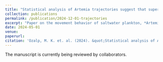 ```yaml
---
title: "Statistical analysis of Artemia trajectories suggest that superdiffusive movement starts earlier than the feeding"
collection: publications
permalink: /publication/2024-12-01-trajectories
excerpt: "Paper on the movement behavior of saltwater plankton, *Artemia* inferred from the statistical analysis of 3D trajetories"
date: 2024-05-01
venue: 
paperurl: 
citation: 'Ozalp, M. K. et. al. (2024). &quot;Statistical analysis of Artemia trajectories suggest that superdiffusive movement starts earlier than the feeding.&quot; <i>TBD</i>. 1(3).'
---
```


The manuscript is currently being reviewed by collaborators.
